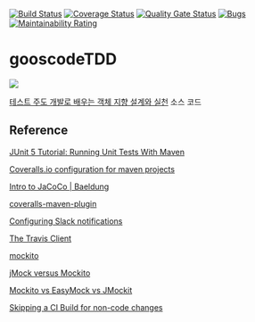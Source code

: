 [![Build Status](https://travis-ci.org/insukChoi/gooscodeTDD.svg?branch=master)](https://travis-ci.org/insukChoi/gooscodeTDD)
[![Coverage Status](https://coveralls.io/repos/github/insukChoi/gooscodeTDD/badge.svg?branch=master)](https://coveralls.io/github/insukChoi/gooscodeTDD?branch=master)
[![Quality Gate Status](https://sonarcloud.io/api/project_badges/measure?project=insukChoi_gooscodeTDD&metric=alert_status)](https://sonarcloud.io/dashboard?id=insukChoi_gooscodeTDD)
[![Bugs](https://sonarcloud.io/api/project_badges/measure?project=insukChoi_gooscodeTDD&metric=bugs)](https://sonarcloud.io/dashboard?id=insukChoi_gooscodeTDD)
[![Maintainability Rating](https://sonarcloud.io/api/project_badges/measure?project=insukChoi_gooscodeTDD&metric=sqale_rating)](https://sonarcloud.io/dashboard?id=insukChoi_gooscodeTDD)

# gooscodeTDD

![](http://www.insightbook.co.kr/wp-content/uploads/2013/06/thumbnail-234x300.jpg)

[테스트 주도 개발로 배우는 객체 지향 설계와 실천](http://www.insightbook.co.kr/book/programming-insight/%ED%85%8C%EC%8A%A4%ED%8A%B8-%EC%A3%BC%EB%8F%84-%EA%B0%9C%EB%B0%9C%EB%A1%9C-%EB%B0%B0%EC%9A%B0%EB%8A%94-%EA%B0%9D%EC%B2%B4-%EC%A7%80%ED%96%A5-%EC%84%A4%EA%B3%84%EC%99%80-%EC%8B%A4%EC%B2%9C) 소스 코드


## Reference

[JUnit 5 Tutorial: Running Unit Tests With Maven](https://www.petrikainulainen.net/programming/testing/junit-5-tutorial-running-unit-tests-with-maven/)

[Coveralls.io configuration for maven projects](https://github.com/asciidoctor/asciidoctor/wiki/Coveralls.io-configuration-for-maven-projects)

[Intro to JaCoCo | Baeldung](https://www.baeldung.com/jacoco)

[coveralls-maven-plugin](https://github.com/trautonen/coveralls-maven-plugin)

[Configuring Slack notifications](https://docs.travis-ci.com/user/notifications/#configuring-slack-notifications)

[The Travis Client](https://github.com/travis-ci/travis.rb)

[mockito](https://github.com/mockito/mockito)

[jMock versus Mockito](https://zsoltfabok.com/blog/2010/08/jmock-versus-mockito/)

[Mockito vs EasyMock vs JMockit](https://www.baeldung.com/mockito-vs-easymock-vs-jmockit)

[Skipping a CI Build for non-code changes](https://reflectoring.io/skip-ci-build/)
